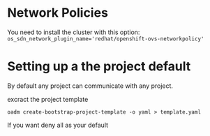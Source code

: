 # Network Policies

You need to install the cluster with this option: `os_sdn_network_plugin_name='redhat/openshift-ovs-networkpolicy'`


# Setting up a the project default
By default any project can communicate with any project.

excract the project template
```
oadm create-bootstrap-project-template -o yaml > template.yaml
```

If you want deny all as your default